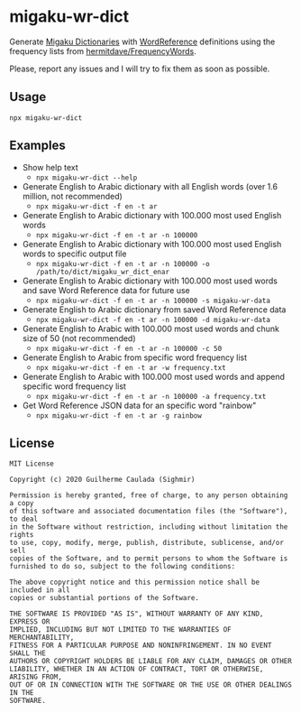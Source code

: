 # migaku-wr-dict

Generate [Migaku Dictionaries](https://www.migaku.io/tools-guides/migaku-dictionary/quickstart) with [WordReference](https://www.wordreference.com/) definitions using the frequency lists from [hermitdave/FrequencyWords](https://github.com/hermitdave/FrequencyWords).

Please, report any issues and I will try to fix them as soon as possible.

## Usage

`npx migaku-wr-dict`

## Examples

- Show help text
  - `npx migaku-wr-dict --help`
- Generate English to Arabic dictionary with all English words (over 1.6 million, not recommended)
  - `npx migaku-wr-dict -f en -t ar`
- Generate English to Arabic dictionary with 100.000 most used English words
  - `npx migaku-wr-dict -f en -t ar -n 100000`
- Generate English to Arabic dictionary with 100.000 most used English words to specific output file
  - `npx migaku-wr-dict -f en -t ar -n 100000 -o /path/to/dict/migaku_wr_dict_enar`
- Generate English to Arabic dictionary with 100.000 most used words and save Word Reference data for future use
  - `npx migaku-wr-dict -f en -t ar -n 100000 -s migaku-wr-data`
- Generate English to Arabic dictionary from saved Word Reference data
  - `npx migaku-wr-dict -f en -t ar -n 100000 -d migaku-wr-data`
- Generate English to Arabic with 100.000 most used words and chunk size of 50 (not recommended)
  - `npx migaku-wr-dict -f en -t ar -n 100000 -c 50`
- Generate English to Arabic from specific word frequency list
  - `npx migaku-wr-dict -f en -t ar -w frequency.txt`
- Generate English to Arabic with 100.000 most used words and append specific word frequency list
  - `npx migaku-wr-dict -f en -t ar -n 100000 -a frequency.txt`
- Get Word Reference JSON data for an specific word "rainbow"
  - `npx migaku-wr-dict -f en -t ar -g rainbow`

## License

```
MIT License

Copyright (c) 2020 Guilherme Caulada (Sighmir)

Permission is hereby granted, free of charge, to any person obtaining a copy
of this software and associated documentation files (the "Software"), to deal
in the Software without restriction, including without limitation the rights
to use, copy, modify, merge, publish, distribute, sublicense, and/or sell
copies of the Software, and to permit persons to whom the Software is
furnished to do so, subject to the following conditions:

The above copyright notice and this permission notice shall be included in all
copies or substantial portions of the Software.

THE SOFTWARE IS PROVIDED "AS IS", WITHOUT WARRANTY OF ANY KIND, EXPRESS OR
IMPLIED, INCLUDING BUT NOT LIMITED TO THE WARRANTIES OF MERCHANTABILITY,
FITNESS FOR A PARTICULAR PURPOSE AND NONINFRINGEMENT. IN NO EVENT SHALL THE
AUTHORS OR COPYRIGHT HOLDERS BE LIABLE FOR ANY CLAIM, DAMAGES OR OTHER
LIABILITY, WHETHER IN AN ACTION OF CONTRACT, TORT OR OTHERWISE, ARISING FROM,
OUT OF OR IN CONNECTION WITH THE SOFTWARE OR THE USE OR OTHER DEALINGS IN THE
SOFTWARE.
```
